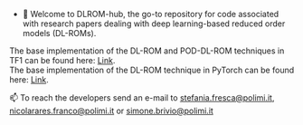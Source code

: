 - 👋 Welcome to DLROM-hub, the go-to repository for code associated with research papers dealing with deep learning-based reduced order models (DL-ROMs).

The base implementation of the DL-ROM and POD-DL-ROM techniques in TF1 can be found here: [Link](https://github.com/stefaniafresca). \
The base implementation of the DL-ROM technique in PyTorch can be found here: [Link](https://github.com/NicolaRFranco).

📫 To reach the developers send an e-mail to stefania.fresca@polimi.it, nicolarares.franco@polimi.it or simone.brivio@polimi.it

<!---
DLROM-hub/DLROM-hub is a ✨ special ✨ repository because its `README.md` (this file) appears on your GitHub profile.
You can click the Preview link to take a look at your changes.
--->
